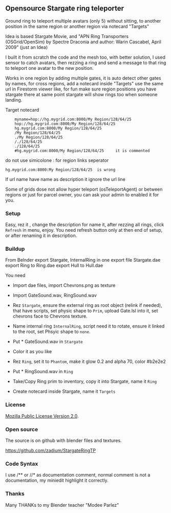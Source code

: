 ## Opensource Stargate ring teleporter ##

Ground ring to teleport multiple avatars (only 5) without sitting, to another position in the same region or another region via notecard "Targets"

Idea is based Stargate Movie, and "APN Ring Transporters (OSGrid/OpenSim) by Spectre Draconia and author: Warin Cascabel, April 2009" (just an Idea)

I built it from scratch the code and the mesh too, with better solution, I used sensor to catch avatars, then rezzing a ring and send a message to that ring to teleport one avatar to the new position.

Works in one region by adding multiple gates, it is auto detect other gates by names,
for cross regions, add a notecard inside "Targets" use the same url in Firestorm viewer like, for fun make sure region positions you have stargate there at same point stargate will show rings too when someone landing.

Target notecard
```
    myname=hop://hg.mygrid.com:8000/My Region/128/64/25
    hop://hg.mygrid.com:8000/My Region/128/64/25
    hg.mygrid.com:8000/My Region/128/64/25
    /My Region/128/64/25
    ./My Region/128/64/25
    /./128/64/25
    ./128/64/25
    #hg.mygrid.com:8000/My Region/128/64/25     it is commented
```

do not use simicolone : for region links seperator

    hg.mygrid.com:8000:My Region/128/64/25  is wrong

If url name have name as description it ignore the url line

Some of grids dose not allow hyper teleport (osTeleportAgent) or between regions or just for parcel owner, you can ask your admin to enabled it for you.

### Setup ###

Easy, rez it , change the description for name it, after rezzing all rings, click `Refresh` in menu, enjoy.
You need refresh button only at then end of setup, or after renaming it in description.

### Buildup ###

From Belnder export Stargate, InternalRing in one export file Stargate.dae
export Ring to Ring.dae
export Hull to Hull.dae

You need

* Import dae files, import Chevrons.png as texture

* Import GateSound.wav, RingSound.wav

* Rez `Stargate`, ensure the external ring as root object (relink if needed), that have scripts, set physic shape to `Prim`, upload Gate.lsl into it, set chevrons face to Chevrons texture.

* Name internal ring `InternalRing`, script need it to rotate, ensure it linked to the root, set Phsyic shape to `none`.

* Put * GateSound.wav in `Stargate`

* Color it as you like

* Rez `Ring`, set it to `Phantom`, make it glow 0.2 and alpha 70, color #b2e2e2

* Put * RingSound.wav in `Ring`

* Take/Copy Ring prim to inventory, copy it into Stargate, name it `Ring`

* Create notecard inside Stargate, name it `Targets`

### License ###

[Mozilla Public License Version 2.0](https://www.mozilla.org/en-US/MPL/2.0/).

### Open source ###

The source is on github with blender files and textures.

https://github.com/zadium/StargateRingTP

### Code Syntax ###

I use /**  or  //*  as documentation comment, normal comment is not a documentation, my miniedit highlight it correctly.

### Thanks ###

Many THANKs to my Blender teacher "Modee Parlez"
